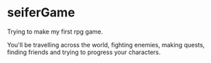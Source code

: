 # seiferGame
Trying to make my first rpg game. 

You'll be travelling across the world, fighting enemies, making quests, finding friends and trying to progress your characters.
